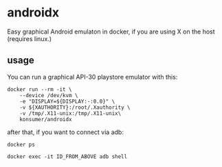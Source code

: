 # androidx

Easy graphical Android emulaton in docker, if you are using X on the host (requires linux.)

## usage

You can run a graphical API-30 playstore emulator with this:

```
docker run --rm -it \
    --device /dev/kvm \
    -e "DISPLAY=${DISPLAY:-:0.0}" \
    -v ${XAUTHORITY}:/root/.Xauthority \
    -v /tmp/.X11-unix:/tmp/.X11-unix\
    konsumer/androidx 
```

after that, if you want to connect via adb:

```
docker ps

docker exec -it ID_FROM_ABOVE adb shell
```
